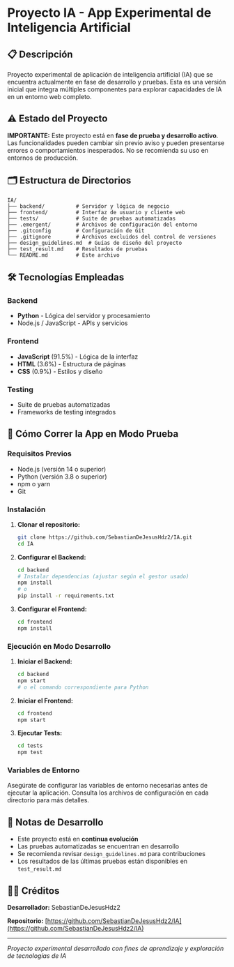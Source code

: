 # Proyecto IA - App Experimental de Inteligencia Artificial

## 📋 Descripción

Proyecto experimental de aplicación de inteligencia artificial (IA) que se encuentra actualmente en fase de desarrollo y pruebas. Esta es una versión inicial que integra múltiples componentes para explorar capacidades de IA en un entorno web completo.

## ⚠️ Estado del Proyecto

**IMPORTANTE:** Este proyecto está en **fase de prueba y desarrollo activo**. Las funcionalidades pueden cambiar sin previo aviso y pueden presentarse errores o comportamientos inesperados. No se recomienda su uso en entornos de producción.

## 🗂️ Estructura de Directorios

```
IA/
├── backend/          # Servidor y lógica de negocio
├── frontend/         # Interfaz de usuario y cliente web
├── tests/            # Suite de pruebas automatizadas
├── .emergent/        # Archivos de configuración del entorno
├── .gitconfig        # Configuración de Git
├── .gitignore        # Archivos excluidos del control de versiones
├── design_guidelines.md  # Guías de diseño del proyecto
├── test_result.md    # Resultados de pruebas
└── README.md         # Este archivo
```

## 🛠️ Tecnologías Empleadas

### Backend
- **Python** - Lógica del servidor y procesamiento
- Node.js / JavaScript - APIs y servicios

### Frontend
- **JavaScript** (91.5%) - Lógica de la interfaz
- **HTML** (3.6%) - Estructura de páginas
- **CSS** (0.9%) - Estilos y diseño

### Testing
- Suite de pruebas automatizadas
- Frameworks de testing integrados

## 🚀 Cómo Correr la App en Modo Prueba

### Requisitos Previos

- Node.js (versión 14 o superior)
- Python (versión 3.8 o superior)
- npm o yarn
- Git

### Instalación

1. **Clonar el repositorio:**
   ```bash
   git clone https://github.com/SebastianDeJesusHdz2/IA.git
   cd IA
   ```

2. **Configurar el Backend:**
   ```bash
   cd backend
   # Instalar dependencias (ajustar según el gestor usado)
   npm install
   # o
   pip install -r requirements.txt
   ```

3. **Configurar el Frontend:**
   ```bash
   cd frontend
   npm install
   ```

### Ejecución en Modo Desarrollo

1. **Iniciar el Backend:**
   ```bash
   cd backend
   npm start
   # o el comando correspondiente para Python
   ```

2. **Iniciar el Frontend:**
   ```bash
   cd frontend
   npm start
   ```

3. **Ejecutar Tests:**
   ```bash
   cd tests
   npm test
   ```

### Variables de Entorno

Asegúrate de configurar las variables de entorno necesarias antes de ejecutar la aplicación. Consulta los archivos de configuración en cada directorio para más detalles.

## 📝 Notas de Desarrollo

- Este proyecto está en **continua evolución**
- Las pruebas automatizadas se encuentran en desarrollo
- Se recomienda revisar `design_guidelines.md` para contribuciones
- Los resultados de las últimas pruebas están disponibles en `test_result.md`

## 👨‍💻 Créditos

**Desarrollador:** SebastianDeJesusHdz2

**Repositorio:** [https://github.com/SebastianDeJesusHdz2/IA](https://github.com/SebastianDeJesusHdz2/IA)

---

*Proyecto experimental desarrollado con fines de aprendizaje y exploración de tecnologías de IA*

